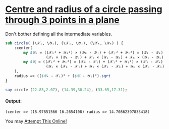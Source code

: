[1]: https://rosettacode.org/wiki/Centre_and_radius_of_a_circle_passing_through_3_points_in_a_plane

# [Centre and radius of a circle passing through 3 points in a plane][1]

Don't bother defining all the intermediate variables.

```perl
sub circle( (\𝒳ᵢ, \𝒴ᵢ), (\𝒳ⱼ, \𝒴ⱼ), (\𝒳ₖ, \𝒴ₖ) ) {
    :center(
        my $𝒞ₓ = ((𝒳ᵢ² + 𝒴ᵢ²) × (𝒴ₖ - 𝒴ⱼ) + (𝒳ⱼ² + 𝒴ⱼ²) × (𝒴ᵢ - 𝒴ₖ) + (𝒳ₖ² + 𝒴ₖ²) × (𝒴ⱼ - 𝒴ᵢ)) /
                  (𝒳ᵢ × (𝒴ₖ - 𝒴ⱼ) + 𝒳ⱼ × (𝒴ᵢ - 𝒴ₖ) + 𝒳ₖ × (𝒴ⱼ - 𝒴ᵢ)) / 2,
        my $𝒞ᵧ = ((𝒳ᵢ² + 𝒴ᵢ²) × (𝒳ₖ - 𝒳ⱼ) + (𝒳ⱼ² + 𝒴ⱼ²) × (𝒳ᵢ - 𝒳ₖ) + (𝒳ₖ² + 𝒴ₖ²) × (𝒳ⱼ - 𝒳ᵢ)) /
                  (𝒴ᵢ × (𝒳ₖ - 𝒳ⱼ) + 𝒴ⱼ × (𝒳ᵢ - 𝒳ₖ) + 𝒴ₖ × (𝒳ⱼ - 𝒳ᵢ)) / 2
    ),
    radius => (($𝒞ₓ - 𝒳ᵢ)² + ($𝒞ᵧ - 𝒴ᵢ)²).sqrt
}

say circle (22.83,2.07), (14.39,30.24), (33.65,17.31);
```

#### Output:
```
(center => (18.97851566 16.2654108) radius => 14.70862397833418)
```


You may [Attempt This Online!](https://ato.pxeger.com/run?1=jZO9TsMwFIUHtjzFHRhs4ZrGLrSAypOwhBCkih8JJxkqxJJHACkMCFQhEHPrdutU3oKtfQIeATv1T6UqKJ6ur3x8vntkv3yI6CofjT7z7LLV-9khaX4O8UDE1wkCdPb7-iiXs3cCupqqChPTXY3npqsq3y1K2y1KDBjuA1DrOE5us0SgaqPXzRB21am3VfEEfUDI-CwmsAfGaTHB8P0MyFwGLbBm6gwyCE5Q1V6g9FagOaygKL1A1xsO47kR6CEx7DtUvyxlPZahqscwFPW2wMhWSMvZV4OQpKORzUKSjk42C0k6Wvl_SNONkLax7Ny1GDbaWltglTFeRyWii0GeQv9UReQelT9fDYNckD5tNRlN70QWPARBGg3NqwfEGO1xwmi7q5912KH8iPA2ZR295ZweHpCwS3mIT9afxvwd-4f-AA)
